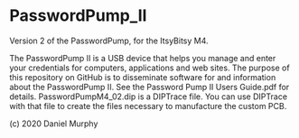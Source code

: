 # PasswordPump_II
Version 2 of the PasswordPump, for the ItsyBitsy M4.

The PasswordPump II is a USB device that helps you manage and enter your credentials for computers, applications and web sites.  The purpose of this repository on GitHub is to disseminate software for and information about the PasswordPump II.  See the Password Pump II Users Guide.pdf for details.  PasswordPumpM4_02.dip is a DIPTrace file.  You can use DIPTrace with that file to create the files necessary to manufacture the custom PCB.

(c) 2020 Daniel Murphy
